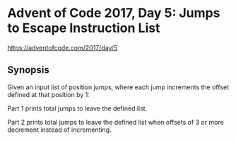 # Advent of Code 2017, Day 5: Jumps to Escape Instruction List

https://adventofcode.com/2017/day/5

## Synopsis

Given an input list of position jumps, where each jump increments the offset defined at that position by 1:

Part 1 prints total jumps to leave the defined list.

Part 2 prints total jumps to leave the defined list when offsets of 3 or more decrement instead of incrementing.
